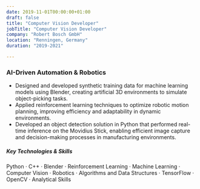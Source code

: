 ```yaml
---
date: 2019-11-01T00:00:00+01:00
draft: false
title: "Computer Vision Developer"
jobTitle: "Computer Vision Developer"
company: "Robert Bosch GmbH"
location: "Renningen, Germany"
duration: "2019-2021"

---
```

### AI-Driven Automation & Robotics

- Designed and developed synthetic training data for machine learning models using Blender, creating artificial 3D environments to simulate object-picking tasks.
- Applied reinforcement learning techniques to optimize robotic motion planning, improving efficiency and adaptability in dynamic environments.
- Developed an object detection solution in Python that performed real-time inference on the Movidius Stick, enabling efficient image capture and decision-making processes in manufacturing environments.

##### Key Technologies & Skills
Python · C++ · Blender · Reinforcement Learning · Machine Learning · Computer Vision · Robotics · Algorithms and Data Structures · TensorFlow · OpenCV · Analytical Skills
